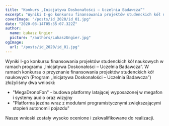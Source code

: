 ```yaml
---
title: "Konkurs „Inicjatywa Doskonałości – Uczelnia Badawcza”"
excerpt: "Wyniki I-go konkursu finansowania projektów studenckich kół naukowych w ramach programu „Inicjatywa Doskonałości – Uczelnia Badawcza”."
coverImage: "/posts/id_2020/id_01.jpg"
date: "2020-03-14T05:35:07.322Z"
author:
  name: Łukasz Ungier
  picture: "/authors/LukaszUngier.jpg"
ogImage:
  url: "/posts/id_2020/id_01.jpg"
---
```


Wyniki I-go konkursu finansowania projektów studenckich kół naukowych w ramach programu „Inicjatywa Doskonałości – Uczelnia Badawcza”. W ramach konkursu o przyznanie finansowania projektów studenckich kół naukowych (Program „Inicjatywa Doskonałości – Uczelnia Badawcza”) złożyliśmy dwa wnioski:

- "MegaDronoFon" - budowa platformy latającej wyposażonej w megafon i systemy audio oraz wizyjny
- "Platforma jezdna wraz z modułami programistycznymi zwiększającymi stopień autonomii pojazdu"

Nasze wnioski zostały wysoko ocenione i zakwalifikowane do realizacji.
